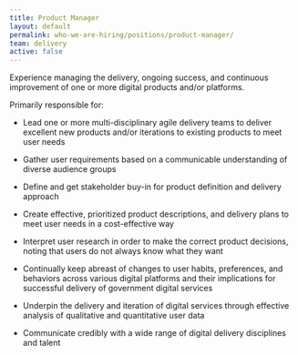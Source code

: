 ```yaml
---
title: Product Manager
layout: default
permalink: who-we-are-hiring/positions/product-manager/
team: delivery
active: false
---
```


Experience managing the delivery, ongoing success, and continuous
improvement of one or more digital products and/or platforms.

Primarily responsible for:

-   Lead one or more multi-disciplinary agile delivery teams to deliver
excellent new products and/or iterations to existing products to
meet user needs

-   Gather user requirements based on a communicable understanding of
diverse audience groups

-   Define and get stakeholder buy-in for product definition and
delivery approach

-   Create effective, prioritized product descriptions, and delivery
plans to meet user needs in a cost-effective way

-   Interpret user research in order to make the correct product
decisions, noting that users do not always know what they want

-   Continually keep abreast of changes to user habits, preferences, and
behaviors across various digital platforms and their implications
for successful delivery of government digital services

-   Underpin the delivery and iteration of digital services through
effective analysis of qualitative and quantitative user data

-   Communicate credibly with a wide range of digital delivery
disciplines and talent
